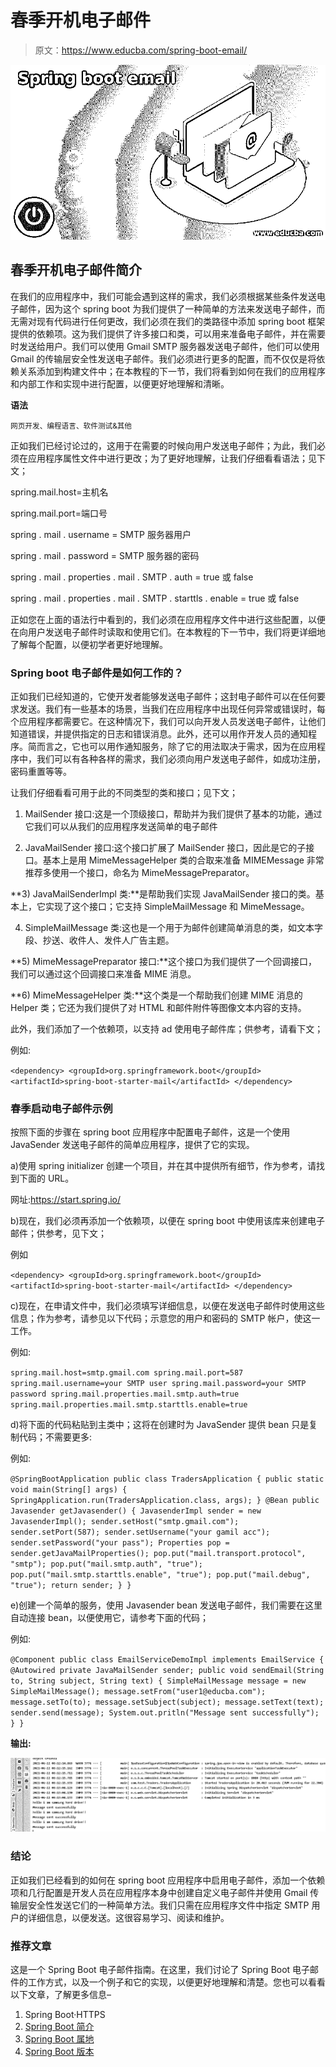 # 春季开机电子邮件

> 原文：<https://www.educba.com/spring-boot-email/>

![Spring boot email](img/a5e0f3bb3d48e70ca7efe2b656d740bb.png)



## 春季开机电子邮件简介

在我们的应用程序中，我们可能会遇到这样的需求，我们必须根据某些条件发送电子邮件，因为这个 spring boot 为我们提供了一种简单的方法来发送电子邮件，而无需对现有代码进行任何更改，我们必须在我们的类路径中添加 spring boot 框架提供的依赖项。这为我们提供了许多接口和类，可以用来准备电子邮件，并在需要时发送给用户。我们可以使用 Gmail SMTP 服务器发送电子邮件，他们可以使用 Gmail 的传输层安全性发送电子邮件。我们必须进行更多的配置，而不仅仅是将依赖关系添加到构建文件中；在本教程的下一节，我们将看到如何在我们的应用程序和内部工作和实现中进行配置，以便更好地理解和清晰。

**语法**

<small>网页开发、编程语言、软件测试&其他</small>

正如我们已经讨论过的，这用于在需要的时候向用户发送电子邮件；为此，我们必须在应用程序属性文件中进行更改；为了更好地理解，让我们仔细看看语法；见下文；

spring.mail.host=主机名

spring.mail.port=端口号

spring . mail . username = SMTP 服务器用户

spring . mail . password = SMTP 服务器的密码

spring . mail . properties . mail . SMTP . auth = true 或 false

spring . mail . properties . mail . SMTP . starttls . enable = true 或 false

正如您在上面的语法行中看到的，我们必须在应用程序文件中进行这些配置，以便在向用户发送电子邮件时读取和使用它们。在本教程的下一节中，我们将更详细地了解每个配置，以便初学者更好地理解。

### Spring boot 电子邮件是如何工作的？

正如我们已经知道的，它使开发者能够发送电子邮件；这封电子邮件可以在任何要求发送。我们有一些基本的场景，当我们在应用程序中出现任何异常或错误时，每个应用程序都需要它。在这种情况下，我们可以向开发人员发送电子邮件，让他们知道错误，并提供指定的日志和错误消息。此外，还可以用作开发人员的通知程序。简而言之，它也可以用作通知服务，除了它的用法取决于需求，因为在应用程序中，我们可以有各种各样的需求，我们必须向用户发送电子邮件，如成功注册，密码重置等等。

让我们仔细看看可用于此的不同类型的类和接口；见下文；

1) MailSender 接口:这是一个顶级接口，帮助并为我们提供了基本的功能，通过它我们可以从我们的应用程序发送简单的电子邮件

2) JavaMailSender 接口:这个接口扩展了 MailSender 接口，因此是它的子接口。基本上是用 MimeMessageHelper 类的合取来准备 MIMEMessage 非常推荐多使用一个接口，命名为 MimeMessagePreparator。

**3) JavaMailSenderImpl 类:**是帮助我们实现 JavaMailSender 接口的类。基本上，它实现了这个接口；它支持 SimpleMailMessage 和 MimeMessage。

4) SimpleMailMessage 类:这也是一个用于为邮件创建简单消息的类，如文本字段、抄送、收件人、发件人广告主题。

**5) MimeMessagePreparator 接口:**这个接口为我们提供了一个回调接口，我们可以通过这个回调接口来准备 MIME 消息。

**6) MimeMessageHelper 类:**这个类是一个帮助我们创建 MIME 消息的 Helper 类；它还为我们提供了对 HTML 和邮件附件等图像文本内容的支持。

此外，我们添加了一个依赖项，以支持 ad 使用电子邮件库；供参考，请看下文；

例如:

`<dependency>
<groupId>org.springframework.boot</groupId>
<artifactId>spring-boot-starter-mail</artifactId>
</dependency>`

### 春季启动电子邮件示例

按照下面的步骤在 spring boot 应用程序中配置电子邮件，这是一个使用 JavaSender 发送电子邮件的简单应用程序，提供了它的实现。

a)使用 spring initializer 创建一个项目，并在其中提供所有细节，作为参考，请找到下面的 URL。

网址:https://start.spring.io/

b)现在，我们必须再添加一个依赖项，以便在 spring boot 中使用该库来创建电子邮件；供参考，见下文；

例如

`<dependency>
<groupId>org.springframework.boot</groupId>
<artifactId>spring-boot-starter-mail</artifactId>
</dependency>`

c)现在，在申请文件中，我们必须填写详细信息，以便在发送电子邮件时使用这些信息；作为参考，请参见以下代码；示意您的用户和密码的 SMTP 帐户，使这一工作。

例如:

`spring.mail.host=smtp.gmail.com
spring.mail.port=587
spring.mail.username=your SMTP user
spring.mail.password=your SMTP password
spring.mail.properties.mail.smtp.auth=true
spring.mail.properties.mail.smtp.starttls.enable=true`

d)将下面的代码粘贴到主类中；这将在创建时为 JavaSender 提供 bean 只是复制代码；不需要更多:

例如:

`@SpringBootApplication
public class TradersApplication {
public static void main(String[] args) {
SpringApplication.run(TradersApplication.class, args);
}
@Bean
public Javasender getJavasender() {
JavasenderImpl sender = new JavasenderImpl();
sender.setHost("smtp.gmail.com");
sender.setPort(587);
sender.setUsername("your gamil acc");
sender.setPassword("your pass");
Properties pop = sender.getJavaMailProperties();
pop.put("mail.transport.protocol", "smtp");
pop.put("mail.smtp.auth", "true");
pop.put("mail.smtp.starttls.enable", "true");
pop.put("mail.debug", "true");
return sender;
}
}`

e)创建一个简单的服务，使用 Javasender bean 发送电子邮件，我们需要在这里自动连接 bean，以便使用它，请参考下面的代码；

例如:

`@Component
public class EmailServiceDemoImpl implements EmailService {
@Autowired
private JavaMailSender sender;
public void sendEmail(String to, String subject, String text) {
SimpleMailMessage message = new SimpleMailMessage();
message.setFrom("user1@educba.com");
message.setTo(to);
message.setSubject(subject);
message.setText(text);
sender.send(message);
System.out.pritln("Message sent successfully");
}
}`

**输出:**

![Spring boot email output](img/912157b223cd0aa6d2d473aaedf704ff.png)



### 结论

正如我们已经看到的如何在 spring boot 应用程序中启用电子邮件，添加一个依赖项和几行配置是开发人员在应用程序本身中创建自定义电子邮件并使用 Gmail 传输层安全性发送它们的一种简单方法。我们只需在应用程序文件中指定 SMTP 用户的详细信息，以便发送。这很容易学习、阅读和维护。

### 推荐文章

这是一个 Spring Boot 电子邮件指南。在这里，我们讨论了 Spring Boot 电子邮件的工作方式，以及一个例子和它的实现，以便更好地理解和清楚。您也可以看看以下文章，了解更多信息–

1.  Spring Boot·HTTPS
2.  [Spring Boot 简介](https://www.educba.com/spring-boot-profiles/)
3.  [Spring Boot 属地](https://www.educba.com/spring-boot-dependencies/)
4.  [Spring Boot 版本](https://www.educba.com/spring-boot-versions/)





